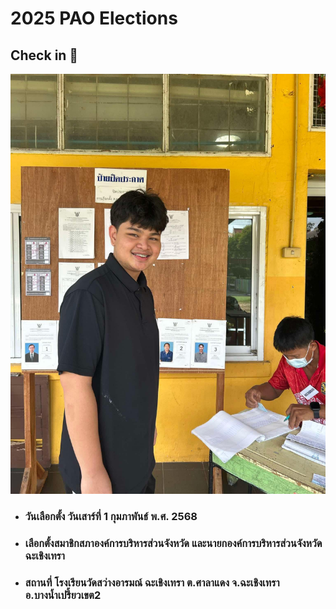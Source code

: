 # 2025 PAO Elections
## Check in 📍

![Image](image/c323889f-af11-4c74-bc98-b3c2402dbd63.jpg)


- <h3>วันเลือกตั้ง วันเสาร์ที่ 1 กุมภาพันธ์ พ.ศ. 2568</h3>
- <h3>เลือกตั้งสมาชิกสภาองค์การบริหารส่วนจังหวัด และนายกองค์การบริหารส่วนจังหวัดฉะเชิงเทรา</h3>

- <h3>สถานที่ โรงเรียนวัดสว่างอารมณ์ ฉะเชิงเทรา ต.ศาลาแดง จ.ฉะเชิงเทรา อ.บางน้ำเปรี้ยวเขต2</h3>
